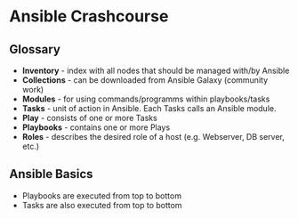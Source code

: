 # Ansible Crashcourse

## Glossary

* **Inventory** - index with all nodes that should be managed with/by Ansible
* **Collections** - can be downloaded from Ansible Galaxy (community work)
* **Modules** - for using commands/programms within playbooks/tasks
* **Tasks** - unit of action in Ansible. Each Tasks calls an Ansible module.
* **Play** - consists of one or more Tasks
* **Playbooks** - contains one or more Plays
* **Roles** - describes the desired role of a host (e.g. Webserver, DB server, etc.)

## Ansible Basics

* Playbooks are executed from top to bottom
* Tasks are also executed from top to bottom
